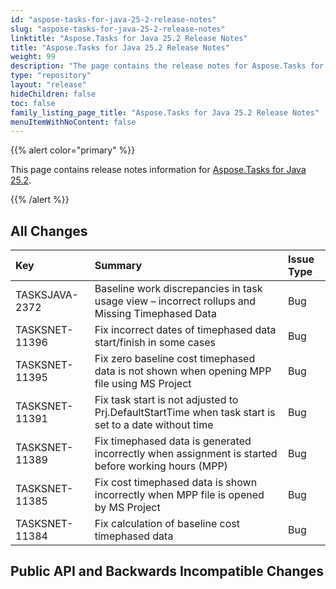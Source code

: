 ```yaml
---
id: "aspose-tasks-for-java-25-2-release-notes"
slug: "aspose-tasks-for-java-25-2-release-notes"
linktitle: "Aspose.Tasks for Java 25.2 Release Notes"
title: "Aspose.Tasks for Java 25.2 Release Notes"
weight: 99
description: "The page contains the release notes for Aspose.Tasks for Java 25.2."
type: "repository"
layout: "release"
hideChildren: false
toc: false
family_listing_page_title: "Aspose.Tasks for Java 25.2 Release Notes"
menuItemWithNoContent: false
---
```


{{% alert color="primary" %}} 

This page contains release notes information for [Aspose.Tasks for Java 25.2](https://releases.aspose.com/tasks/java/25-2/).

{{% /alert %}}

## **All Changes**

|**Key**|**Summary**|**Issue Type**|
| :- | :- | :- |
| TASKSJAVA-2372 | Baseline work discrepancies in task usage view – incorrect rollups and Missing Timephased Data | Bug |
| TASKSNET-11396 | Fix incorrect dates of timephased data start/finish in some cases | Bug |
| TASKSNET-11395 | Fix zero baseline cost timephased data is not shown when opening MPP file using MS Project | Bug |
| TASKSNET-11391 | Fix task start is not adjusted to Prj.DefaultStartTime when task start is set to a date without time | Bug |
| TASKSNET-11389 | Fix timephased data is generated incorrectly when assignment is started before working hours (MPP) | Bug |
| TASKSNET-11385 | Fix cost timephased data is shown incorrectly when MPP file is opened by MS Project | Bug |
| TASKSNET-11384 | Fix calculation of baseline cost timephased data | Bug |

## **Public API and Backwards Incompatible Changes**

